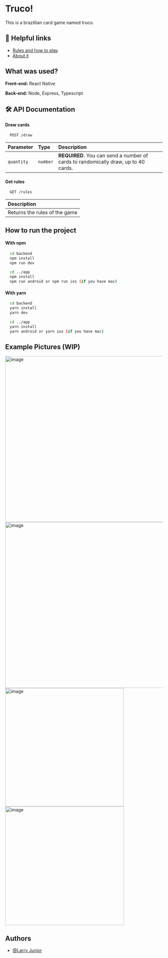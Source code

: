 
# Truco!

This is a brazillian card game named truco.





## 🔗 Helpful links

 - [Rules and how to play](https://www.pagat.com/put/truco_br.html)
 - [About it](https://en.wikipedia.org/wiki/Truco)
## What was used?

**Front-end:** React Native

**Back-end:** Node, Express, Typescript



## 🛠 API Documentation

#### Draw cards

```http
  POST /draw
```

| Parameter   | Type       | Description                         |
| :---------- | :--------- | :---------------------------------- |
| `quantity`  | `number`   | **REQUIRED**. You can send a number of cards to randomically draw, up to 40 cards. | 

#### Get rules

```http
  GET /rules
```

| Description                                   |
| :------------------------------------------ |
| Returns the rules of the game |



## How to run the project

#### With npm

```bash
  cd backend
  npm install
  npm run dev
  
  cd ../app
  npm install
  npm run android or npm run ios (if you have mac)
```

#### With yarn

```bash
  cd backend
  yarn install
  yarn dev
  
  cd ../app
  yarn install
  yarn android or yarn ios (if you have mac)
```
    

## Example Pictures (WIP)

<img width="531" alt="image" src="https://user-images.githubusercontent.com/56661158/206304252-0bf405e9-fec5-4d9b-b05b-a5b05abd609d.png">

<img width="531" alt="image" src="https://user-images.githubusercontent.com/56661158/206304409-be8dea2f-7517-480a-afca-01e08d99dd33.png">

<img width="379" alt="image" src="https://user-images.githubusercontent.com/56661158/206304476-02caa710-e07b-4d31-ac37-bd39efdf20b2.png">

<img width="380" alt="image" src="https://user-images.githubusercontent.com/56661158/206304519-2eae59d5-c3f9-43dc-8c5c-847c2e86735c.png">

## Authors

- [@Larry Junior](https://www.linkedin.com/in/larryjunior2121/)
